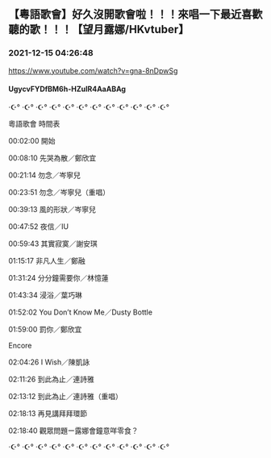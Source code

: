 ## 【粵語歌會】好久沒開歌會啦！！！來唱一下最近喜歡聽的歌！！！【望月露娜/HKvtuber】
### 2021-12-15 04:26:48
https://www.youtube.com/watch?v=gna-8nDpwSg
#### UgycvFYDfBM6h-HZulR4AaABAg
·☪° ·☪° ·☪° ·☪° ·☪° ·☪° ·☪° ·☪° ·☪° ·☪° ·☪° ·☪° 



粵語歌會 時間表



00:02:00 開始

00:08:10 先哭為散／鄭欣宜

00:21:14 勿念／岑寧兒

00:23:51 勿念／岑寧兒（重唱）

00:39:13 風的形狀／岑寧兒

00:47:52 夜信／IU

00:59:43 其實寂寞／謝安琪

01:15:17 非凡人生／鄭融

01:31:24 分分鐘需要你／林憶蓮

01:43:34 浸浴／葉巧琳

01:52:02 You Don’t Know Me／Dusty Bottle

01:59:00 罰你／鄭欣宜



Encore

02:04:26 I Wish／陳凱詠

02:11:26 到此為止／連詩雅

02:13:12 到此為止／連詩雅（重唱）



02:18:13 再見講拜拜環節

02:18:40 觀眾問題ー露娜會鐘意咩零食？



·☪° ·☪° ·☪° ·☪° ·☪° ·☪° ·☪° ·☪° ·☪° ·☪° ·☪° ·☪°

